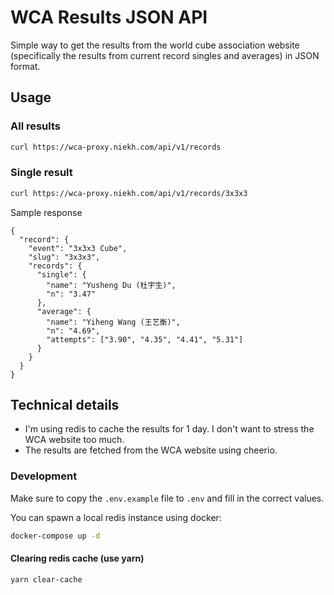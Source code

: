 # WCA Results JSON API

Simple way to get the results from the world cube association website (specifically the results from current record singles and averages) in JSON format.

## Usage

### All results

```bash
curl https://wca-proxy.niekh.com/api/v1/records
```

### Single result

```bash
curl https://wca-proxy.niekh.com/api/v1/records/3x3x3
```

Sample response

```
{
  "record": {
    "event": "3x3x3 Cube",
    "slug": "3x3x3",
    "records": {
      "single": {
        "name": "Yusheng Du (杜宇生)",
        "n": "3.47"
      },
      "average": {
        "name": "Yiheng Wang (王艺衡)",
        "n": "4.69",
        "attempts": ["3.90", "4.35", "4.41", "5.31"]
      }
    }
  }
}
```

## Technical details

- I'm using redis to cache the results for 1 day. I don't want to stress the WCA website too much.
- The results are fetched from the WCA website using cheerio.

### Development

Make sure to copy the `.env.example` file to `.env` and fill in the correct values.

You can spawn a local redis instance using docker:

```bash
docker-compose up -d
```

#### Clearing redis cache (use yarn)

```bash
yarn clear-cache
```

